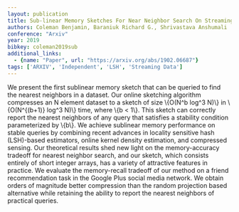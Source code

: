 ```yaml
---
layout: publication
title: Sub-linear Memory Sketches For Near Neighbor Search On Streaming Data
authors: Coleman Benjamin, Baraniuk Richard G., Shrivastava Anshumali
conference: "Arxiv"
year: 2019
bibkey: coleman2019sub
additional_links:
  - {name: "Paper", url: "https://arxiv.org/abs/1902.06687"}
tags: ['ARXIV', 'Independent', 'LSH', 'Streaming Data']
---
```

We present the first sublinear memory sketch that can be queried to find the
nearest neighbors in a dataset. Our online sketching algorithm compresses an N
element dataset to a sketch of size \\{O(N^b log^3 N)\\} in \\{O(N^{(b+1)} log^3
N)\\} time, where \\{b < 1\\}. This sketch can correctly report the nearest neighbors
of any query that satisfies a stability condition parameterized by \\{b\\}. We
achieve sublinear memory performance on stable queries by combining recent
advances in locality sensitive hash (LSH)-based estimators, online kernel
density estimation, and compressed sensing. Our theoretical results shed new
light on the memory-accuracy tradeoff for nearest neighbor search, and our
sketch, which consists entirely of short integer arrays, has a variety of
attractive features in practice. We evaluate the memory-recall tradeoff of our
method on a friend recommendation task in the Google Plus social media network.
We obtain orders of magnitude better compression than the random projection
based alternative while retaining the ability to report the nearest neighbors
of practical queries.
